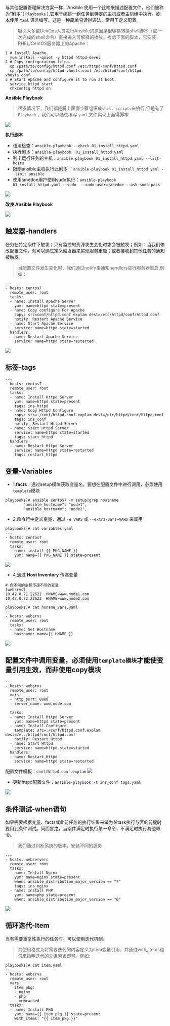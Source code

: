 与其他配置管理解决方案一样，Ansible 使用一个比喻来描述配置文件，他们被称为“剧本”( `Playbooks` ),它用于编排一组任务到特定的主机或者主机组中执行。剧本使用 `Yaml` 语言编写，这是一种简单易读得语法，常用于定义配置。

> 吸引大多数DevOps人员进行Ansible的原因是很容易转换shell脚本（或
一次完成的shell命令）直接进入可解释的播放。考虑下面的脚本，它安装
RHEL/CentOS服务器上的Apache：

```
1 # Install Apache.
  yum install --quiet -y httpd httpd-devel
2 # Copy configuration files.
  cp /path/to/config/httpd.conf /etc/httpd/conf/httpd.conf
  cp /path/to/config/httpd-vhosts.conf /etc/httpd/conf/httpd-vhosts.conf
3 # Start Apache and configure it to run at boot.
  service httpd start
  chkconfig httpd on
```

**Ansible Playbook**
> 很多情况下，我们都是将上面得步骤组织成`shell scripts`来执行,但是有了 `Playbook` ，我们可以通过编写 `yaml` 文件实现上面得脚本

![](./images/5.png)

**执行剧本**
- 语法检查：`ansible-playbook --check 01_install_httpd.yaml`
- 执行剧本：`ansible-playbook  01_install_httpd.yaml`
- 列出运行任务的主机：`ansible-playbook 01_install_httpd.yaml --list-hosts`
- 限制ansible主机执行此剧本 ：`ansible-playbook 01_install_httpd.yaml --limit ansible`
- 使用janedoe用户使用sudo执行：`ansible-playbook 01_install_httpd.yaml --sudo  --sudo-user=janedoe --ask-sudo-pass`

![](./images/6.png)

**改良 Ansible Playbook**

![](./images/7.png)

## 触发器-handlers

任务在特定条件下触发；只有监控的资源发生变化时才会被触发；例如：当我们修改配置文件，就可以通过定义触发器来实现服务重启；或者接收到其他任务的通知被触发。

> 当配置文件发生变化时，我们通过notify来通知handlers进行服务器重启,例如：
```
---
- hosts: centos7
  remote_user: root
  tasks:
  - name: Install Apache Server
    yum: name=httpd state=present
  - name: Copy configure For Apache
    copy: src=conf/httpd.conf.explam dest=/etc/httpd/conf/httpd.conf
    notify: Restart Apache Service
  - name: Start Apache Service
    service: name=httpd state=started
  handlers:
  - name: Restart Apache Service
    service: name=httpd state=restarted
```

![](./images/8.png)

## 标签-tags

```
---
- hosts: centos7
  remote_user: root
  tasks:
  - name: Install Httpd Server
    yum: name=httpd state=present
    tags: ins_httpd
  - name: Copy Httpd Configure
    copy: src=./conf/httpd.conf.explam dest=/etc/httpd/conf/httpd.conf
    tags: ins_conf
    notify: Restart Httpd Server
  - name: Start Httpd Server
    service: name=httpd state=started
    tags: start_httpd
  handlers:
  - name: Restart Httpd Server
    service: name=httpd state=restarted
    tags: restart_httpd
```

## 变量-Variables
- 1.**facts**：通过setup模块获取变量名，要想在配置文件中进行调用，必须使用`template`模块

```
playbooks]# ansible centos7 -m setup|grep hostname
        "ansible_hostname": "node1",
        "ansible_hostname": "node2",
```

- 2.命令行中定义变量，通过 `-e VARS` 或 `--extra-vars=VARS` 来调用

```
playbooks]# cat variables.yaml
---
- hosts: centos7
  remote_user: root
  tasks:
  - name: install {{ PKG_NAME }}
    yum: name={{ PKG_NAME }} state=present
```
![](./images/10.png)

- 4.通过 **Host Inventory** 传递变量

```
# 向不同的主机传递不同的变量
[websrvs]
10.42.0.71:22622  HNAME=www.node1.com
10.42.0.72:22622  HNAME=www.node2.com
```
```
playbooks]# cat honame_vars.yaml
---
- hosts: websrvs
  remote_user: root
  tasks:
  - name: Set Hostname
    hostname: name={{ HNAME }}
```
![](./images/11.png)

## **配置文件中调用变量**，必须使用`template模块`才能使变量引用生效，而非使用copy模块
```
---
- hosts: websrvs
  remote_user: root
  vars:
  - http_port: 8888
  - server_name: www.node.com

  tasks:
  - name: Install Httpd Server
    yum: name=httpd state=present
  - name: Install Configure
    template: src=./conf/httpd.conf.explam dest=/etc/httpd/conf/httpd.conf
    notify: Restart_Httpd
  - name: Start Httpd
    service: name=httpd state=started
  handlers:
  - name: Restart_Httpd
    service: name=httpd state=restarted
```
配置文件模板：`conf/httpd.conf.explam`
![](./images/12.png)

- 更新httpd配置文件：`ansible-playbook -t ins_conf tags.yaml `

![](./images/13.png)

## 条件测试-when语句

如果需要根据变量、facts或此前任务的执行结果来做为某task执行与否的前提时要用到条件测试。简而言之，当条件满足时执行某一命令，不满足时执行其他命令。

> 我们通过判断系统的版本，安装不同的服务
```
---
- hosts: webservers
  remote_user: root
  tasks:
  - name: Install Nginx
    yum: name=nginx state=present
    when: ansible_distribution_major_version == "7"
    tags: ins_nginx
  - name: Install PHP
    yum: name=php state=present
    when: ansible_distribution_major_version == "6"
```
![](./images/14.png)

## 循环迭代-Item
当有需要重复性执行的任务时，可以使用迭代机制。

> 其使用格式为将需要迭代的内容定义为item变量引用，并通过with_items语句来指明迭代的元素列表即可。例如:
```
playbooks]# cat item.yaml
---
- hosts: websrvs
  remote_user: root
  vars:
    item_pkg:
    - nginx
    - php
    - memcached
  tasks:
  - name: Install PKG
    yum: name={{ item_pkg }} state=present
    with_items: "{{ item_pkg }}"
```
